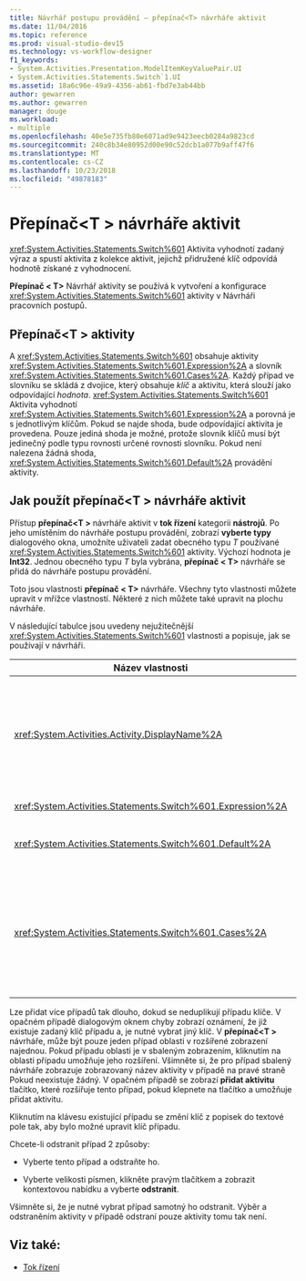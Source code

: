 ```yaml
---
title: Návrhář postupu provádění – přepínač<T> návrháře aktivit
ms.date: 11/04/2016
ms.topic: reference
ms.prod: visual-studio-dev15
ms.technology: vs-workflow-designer
f1_keywords:
- System.Activities.Presentation.ModelItemKeyValuePair.UI
- System.Activities.Statements.Switch`1.UI
ms.assetid: 18a6c96e-49a9-4356-ab61-fbd7e3ab44bb
author: gewarren
ms.author: gewarren
manager: douge
ms.workload:
- multiple
ms.openlocfilehash: 40e5e735fb80e6071ad9e9423eecb0284a9823cd
ms.sourcegitcommit: 240c8b34e80952d00e90c52dcb1a077b9aff47f6
ms.translationtype: MT
ms.contentlocale: cs-CZ
ms.lasthandoff: 10/23/2018
ms.locfileid: "49878183"
---
```

# <a name="switcht-activity-designer"></a>Přepínač\<T > návrháře aktivit

<xref:System.Activities.Statements.Switch%601> Aktivita vyhodnotí zadaný výraz a spustí aktivita z kolekce aktivit, jejichž přidružené klíč odpovídá hodnotě získané z vyhodnocení.

**Přepínač < T\>**  Návrhář aktivity se používá k vytvoření a konfigurace <xref:System.Activities.Statements.Switch%601> aktivity v Návrháři pracovních postupů.

## <a name="the-switchtactivity"></a>Přepínač\<T > aktivity

A <xref:System.Activities.Statements.Switch%601> obsahuje aktivity <xref:System.Activities.Statements.Switch%601.Expression%2A> a slovník <xref:System.Activities.Statements.Switch%601.Cases%2A>. Každý případ ve slovníku se skládá z dvojice, který obsahuje *klíč* a aktivitu, která slouží jako odpovídající *hodnota*. <xref:System.Activities.Statements.Switch%601> Aktivita vyhodnotí <xref:System.Activities.Statements.Switch%601.Expression%2A> a porovná je s jednotlivým klíčům. Pokud se najde shoda, bude odpovídající aktivita je provedena. Pouze jediná shoda je možné, protože slovník klíčů musí být jedinečný podle typu rovnosti určené rovnosti slovníku. Pokud není nalezena žádná shoda, <xref:System.Activities.Statements.Switch%601.Default%2A> provádění aktivity.

## <a name="how-to-use-the-switcht-activity-designer"></a>Jak použít přepínač\<T > návrháře aktivit

Přístup **přepínač\<T >** návrháře aktivit v **tok řízení** kategorii **nástrojů**. Po jeho umístěním do návrháře postupu provádění, zobrazí **vyberte typy** dialogového okna, umožníte uživateli zadat obecného typu *T* používané <xref:System.Activities.Statements.Switch%601> aktivity. Výchozí hodnota je **Int32**. Jednou obecného typu *T* byla vybrána, **přepínač < T\>**  návrháře se přidá do návrháře postupu provádění.

Toto jsou vlastnosti **přepínač < T\>**  návrháře. Všechny tyto vlastnosti můžete upravit v mřížce vlastností. Některé z nich můžete také upravit na plochu návrháře.

V následující tabulce jsou uvedeny nejužitečnější <xref:System.Activities.Statements.Switch%601> vlastnosti a popisuje, jak se používají v návrháři.

|Název vlastnosti|Požadováno|Použití|
|-|--------------|-|
|<xref:System.Activities.Activity.DisplayName%2A>|False|Určuje popisný název <xref:System.Activities.Statements.Switch%601> návrháře aktivit. Výchozí hodnota je přepínač < Int32\>. Hodnotu lze upravit v **vlastnosti** okno nebo přímo v hlavičce návrháře.<br /><br /> I když <xref:System.Activities.Activity.DisplayName%2A> není bezpodmínečně nutné, je osvědčeným postupem je použití jednoho.|
|<xref:System.Activities.Statements.Switch%601.Expression%2A>|Hodnota TRUE|Určuje výraz určený k porovnání s klíči v kolekci případy k určení takovém ke spuštění.|
|<xref:System.Activities.Statements.Switch%601.Default%2A>||Určuje aktivita spustí, pokud není nalezena žádná shoda. Klikněte na tlačítko **přidat aktivitu** tlačítko v Návrháři můžete otevřít **výchozí** pole, ve kterém můžete vyřadit aktivity.|
|<xref:System.Activities.Statements.Switch%601.Cases%2A>||Určuje případy, který se má vyhodnotit. Chcete-li přidat případ, klikněte na tlačítko **přidat nový případ** tlačítko v dolní části **přepínač\<T >** návrháře. Tlačítko se změní na textové pole (– pole se seznamem při výběru obecného typu při přidávání přepínač\<T > je řetězec nebo výčet). Po přidání klíče **malá a velká hodnota** pole oblasti případu rozšiřuje a aktivitu můžete vyřadit, kde text nápovědy "Sem přetáhněte aktivitu" k definování logiky provádění pro případ.|

Lze přidat více případů tak dlouho, dokud se neduplikují případu klíče. V opačném případě dialogovým oknem chyby zobrazí oznámení, že již existuje zadaný klíč případu a, je nutné vybrat jiný klíč. V **přepínač\<T >** návrháře, může být pouze jeden případ oblasti v rozšířené zobrazení najednou. Pokud případu oblasti je v sbaleným zobrazením, kliknutím na oblasti případu umožňuje jeho rozšíření. Všimněte si, že pro případ sbalený návrháře zobrazuje zobrazovaný název aktivity v případě na pravé straně Pokud neexistuje žádný. V opačném případě se zobrazí **přidat aktivitu** tlačítko, které rozšiřuje tento případ, pokud klepnete na tlačítko a umožňuje přidat aktivitu.

Kliknutím na klávesu existující případu se změní klíč z popisek do textové pole tak, aby bylo možné upravit klíč případu.

Chcete-li odstranit případ 2 způsoby:

- Vyberte tento případ a odstraňte ho.

- Vyberte velikosti písmen, klikněte pravým tlačítkem a zobrazit kontextovou nabídku a vyberte **odstranit**.

Všimněte si, že je nutné vybrat případ samotný ho odstranit. Výběr a odstraněním aktivity v případě odstraní pouze aktivity tomu tak není.

## <a name="see-also"></a>Viz také:

- [Tok řízení](../workflow-designer/control-flow-activity-designers.md)
